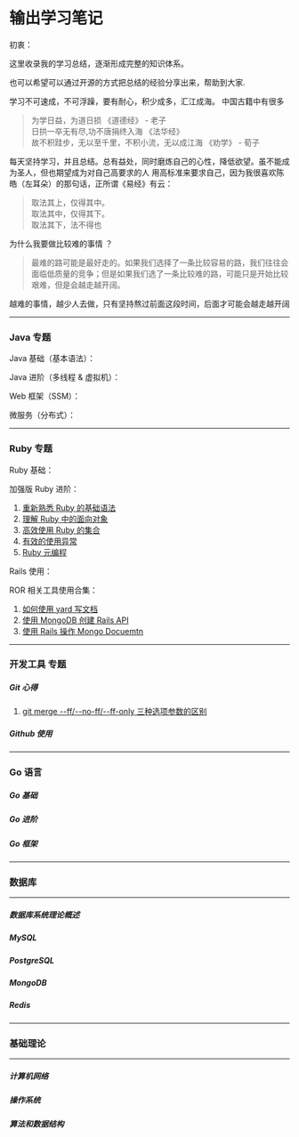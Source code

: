 # 输出学习笔记

初衷：

这里收录我的学习总结，逐渐形成完整的知识体系。

也可以希望可以通过开源的方式把总结的经验分享出来，帮助到大家.

学习不可速成，不可浮躁，要有耐心，积少成多，汇江成海。
中国古籍中有很多
> 为学日益，为道日损    《道德经》 - 老子 <br>
 日拱一卒无有尽,功不唐捐终入海      《法华经》 <br>
 故不积跬步，无以至千里，不积小流，无以成江海   《劝学》 - 荀子

每天坚持学习，并且总结。总有益处，同时磨炼自己的心性，降低欲望。虽不能成为圣人，但也期望成为对自己高要求的人
用高标准来要求自己，因为我很喜欢陈皓（左耳朵）的那句话，正所谓《易经》有云：
> 取法其上，仅得其中。<br>
> 取法其中，仅得其下。<br>
> 取法其下，法不得也


为什么我要做比较难的事情 ？
> 最难的路可能是最好走的。如果我们选择了一条比较容易的路，我们往往会面临低质量的竞争；但是如果我们选了一条比较难的路，可能只是开始比较艰难，但是会越走越开阔。

越难的事情，越少人去做，只有坚持熬过前面这段时间，后面才可能会越走越开阔

___
### Java 专题
Java 基础（基本语法）：

Java 进阶（多线程 & 虚拟机）：

Web 框架（SSM）：

微服务（分布式）：

___
### Ruby 专题
Ruby 基础：

加强版 Ruby 进阶：
1. [重新熟悉 Ruby 的基础语法](https://github.com/xiao2shiqi/pro_developer/blob/main/ruby_on_rails/effective_ruby/1_familiar_ruby.md)
2. [理解 Ruby 中的面向对象](https://github.com/xiao2shiqi/pro_developer/blob/main/ruby_on_rails/effective_ruby/2_class_object_module.md)
3. [高效使用 Ruby 的集合](https://github.com/xiao2shiqi/pro_developer/blob/main/ruby_on_rails/effective_ruby/3_collection.md)
4. [有效的使用异常](https://github.com/xiao2shiqi/pro_developer/blob/main/ruby_on_rails/effective_ruby/4_effective_exception.md)
5. [Ruby 元编程](https://github.com/xiao2shiqi/pro_developer/blob/main/ruby_on_rails/effective_ruby/5_meta_programming.md)

Rails 使用：

ROR 相关工具使用合集：
1. [如何使用 yard 写文档](https://github.com/xiao2shiqi/pro_developer/blob/main/ruby_on_rails/yard/1_how_to_use_yard.md)
2. [使用 MongoDB 创建 Rails API](https://github.com/xiao2shiqi/strongest_programmer/blob/main/ruby/how_usr_ruby/2_create_a_simple_rails_api.md)
3. [使用 Rails 操作 Mongo Docuemtn](https://github.com/xiao2shiqi/pro_developer/blob/main/ruby_on_rails/rails_mongoid_manual/2_document.md)

___
### 开发工具 专题

##### Git 心得
1. [git merge --ff/--no-ff/--ff-only 三种选项参数的区别](https://github.com/xiao2shiqi/pro_developer/blob/main/git/pro_git/3_git_branch/2_branch_create_merge.md)

##### Github 使用


___
### Go 语言
##### Go 基础
##### Go 进阶
##### Go 框架
___
### 数据库
___
##### 数据库系统理论概述
##### MySQL 
##### PostgreSQL
##### MongoDB
##### Redis


___
### 基础理论 
___

##### 计算机网络
##### 操作系统
##### 算法和数据结构